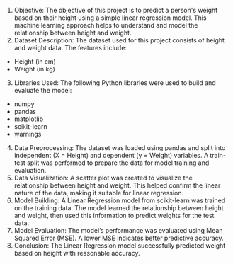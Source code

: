 1. Objective:
The objective of this project is to predict a person's weight based on their height using a simple linear regression model. This machine learning approach helps to understand and model the relationship between height and weight.
2. Dataset Description:
The dataset used for this project consists of height and weight data. The features include:
- Height (in cm)
- Weight (in kg)
3. Libraries Used:
The following Python libraries were used to build and evaluate the model:
- numpy
- pandas
- matplotlib
- scikit-learn
- warnings
4. Data Preprocessing:
The dataset was loaded using pandas and split into independent (X = Height) and dependent (y = Weight) variables. A train-test split was performed to prepare the data for model training and evaluation.
5. Data Visualization:
A scatter plot was created to visualize the relationship between height and weight. This helped confirm the linear nature of the data, making it suitable for linear regression.
6. Model Building:
A Linear Regression model from scikit-learn was trained on the training data. The model learned the relationship between height and weight, then used this information to predict weights for the test data.
7. Model Evaluation:
The model’s performance was evaluated using Mean Squared Error (MSE). A lower MSE indicates better predictive accuracy.
8. Conclusion:
The Linear Regression model successfully predicted weight based on height with reasonable accuracy. 
